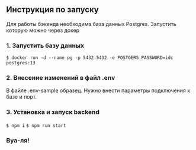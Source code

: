 ## Инструкция по запуску

Для работы бэкенда необходима база данных Postgres. Запустить которую можно через докер

### 1. Запустить базу данных

`$ docker run -d --name pg -p 5432:5432 -e POSTGERS_PASSWORD=idc postgres:13`

### 2. Внесение изменений в файл .env

В файле .env-sample образец. Нужно внести параметры подключения к базе и порт.

### 3. Установка и запуск backend

`$ npm i`
`$ npm run start`

### Вуа-ля!
